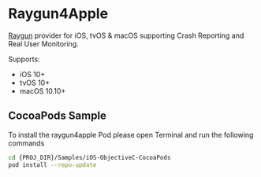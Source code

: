 # Raygun4Apple

[Raygun](https://raygun.com/) provider for iOS, tvOS & macOS supporting Crash Reporting and Real User Monitoring.

Supports:
- iOS 10+
- tvOS 10+
- macOS 10.10+

## CocoaPods Sample

To install the raygun4apple Pod please open Terminal and run the following commands

```bash
cd {PROJ_DIR}/Samples/iOS-ObjectiveC-CocoaPods
pod install --repo-update
```
